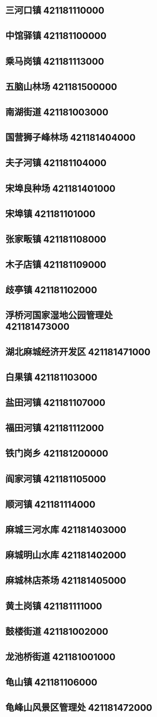 # 三河口镇 421181110000
# 中馆驿镇 421181100000
# 乘马岗镇 421181113000
# 五脑山林场 421181500000
# 南湖街道 421181003000
# 国营狮子峰林场 421181404000
# 夫子河镇 421181104000
# 宋埠良种场 421181401000
# 宋埠镇 421181101000
# 张家畈镇 421181108000
# 木子店镇 421181109000
# 歧亭镇 421181102000
# 浮桥河国家湿地公园管理处 421181473000
# 湖北麻城经济开发区 421181471000
# 白果镇 421181103000
# 盐田河镇 421181107000
# 福田河镇 421181112000
# 铁门岗乡 421181200000
# 阎家河镇 421181105000
# 顺河镇 421181114000
# 麻城三河水库 421181403000
# 麻城明山水库 421181402000
# 麻城林店茶场 421181405000
# 黄土岗镇 421181111000
# 鼓楼街道 421181002000
# 龙池桥街道 421181001000
# 龟山镇 421181106000
# 龟峰山风景区管理处 421181472000
